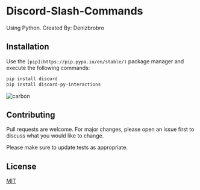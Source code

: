 # Discord-Slash-Commands
Using Python.
Created By: Denizbrobro

## Installation

Use the `[pip](https://pip.pypa.io/en/stable/)` package manager and execute the following commands:

```bash
pip install discord
pip install discord-py-interactions
```


![carbon](https://github.com/Denizbrobro/Discord-Slash-Commands/assets/140730727/394bbbd2-061b-40e6-93e1-62e238c9f92d)


## Contributing

Pull requests are welcome. For major changes, please open an issue first
to discuss what you would like to change.

Please make sure to update tests as appropriate.

## License

[MIT](https://choosealicense.com/licenses/mit/)
